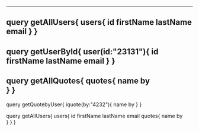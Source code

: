 ---------------------------
query getAllUsers{
  users{
    id
    firstName
    lastName
    email
  }
}
---------------------------
query getUserById{
  user(id:"23131"){
    id
    firstName
    lastName
    email
  }
}
-----------------------------
query getAllQuotes{
  quotes{
    name
    by  
  }
}
-----------------------------
query getQuotebyUser{
  iquote(by:"4232"){
    name
    by
  }
}




query getAllUsers{
  users{
    id
    firstName
    lastName
    email
    quotes{
      name
      by  
    }
  }
}